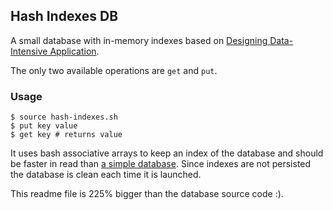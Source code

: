 ## Hash Indexes DB

A small database with in-memory indexes based on [Designing Data-Intensive Application](http://shop.oreilly.com/product/0636920032175.do).

The only two available operations are `get` and `put`. 

### Usage

	$ source hash-indexes.sh
	$ put key value
	$ get key # returns value

It uses bash associative arrays to keep an index of the database and should be
faster in read than [a simple database](https://github.com/tools4origins/mini-db). Since indexes are not persisted the database is clean each time it is launched.

This readme file is 225% bigger than the database source code :).
